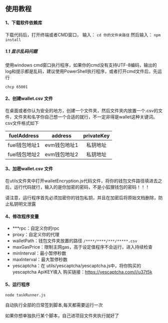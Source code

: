 
## 使用教程

#### 1、下载软件依赖库
下载代码后，打开终端或者CMD窗口，
输入：
`cd 你的文件夹路径`
然后输入：
`npm install`

##### 1.1 显示乱码问题
使用windows cmd窗口执行程序，如果你的cmd没有支持UTF-8编码，输出的log和提示都是乱码，建议使用PowerShell执行程序，或者打开cmd文件后，先运行 

`chcp 65001`


#### 2、创建wallet.csv 文件
在桌面或者你认为安全的地方，创建一个文件夹，然后文件夹内放置一个.csv的文件，文件夹和名字你自己想一个合适的就行，不一定非得是wallet这种关键词。csv文件格式如下

|fuelAddress |address |privateKey
|  :----: | :----: | :-----: |
| fuel钱包地址1  | evm钱包地址1 | 私钥地址 |
| fuel钱包地址2  | evm钱包地址2 | 私钥地址 |

#### 3、加密wallet.csv 文件
在utils文件夹中打开walletEncryption.js代码文件，将你的钱包文件路径填进去之后，运行代码就行，输入的是你加密的密码，不是小狐狸钱包的密码！！！

请注意，运行程序首先必须加密你的钱包私钥，并且在加密后将原始文档删除，防止私钥明文泄露

#### 4、修改程序变量
- ***rpc：自定义你的rpc
- proxy：自定义你的代理
- walletPath：钱包文件夹放置的路径
	`/****/****/***/*****.csv`
- maxGasPrice：限制主网gas，高于设定值程序不会运行，进入持续检查
- minInterval：最小暂停秒数
- maxInterval：最大暂停秒数
- yescaptcha：在 utils/yescaptcha/yescaptcha.js中，将你购买的yescaptcha ApiKEY填入
		购买链接：https://yescaptcha.com/i/u37t5k

#### 5、运行程序

`node taskRunner.js`

自动执行全部的日常签到脚本,每天都需要运行一次

如果你想单独执行某个脚本，自己进项目文件夹执行就好了

